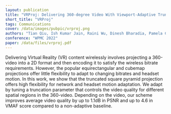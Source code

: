 ```yaml
---
layout: publication
title: "VRProj: Delivering 360-degree Video With Viewport-Adaptive Truncation"
short_title: "VRProj"
tags: Communications
cover: /data/images/pubpic/vrproj.png
authors: "Tian Qiu, Ish Kumar Jain, Raini Wu, Dinesh Bharadia, Pamela Cosman"
conference: "WPMC 2022"
paper: /data/files/vrproj.pdf
---
```


Delivering Virtual Reality (VR) content wirelessly involves projecting a 360-video into a 2D format and then encoding it to satisfy the wireless bitrate requirements. However, the popular equirectangular and cubemap projections offer little flexibility to adapt to changing bitrates and headset motion. In this work, we show that the truncated square pyramid projection offers high flexibility for network and headset motion adaptation. We adapt by tuning a truncation parameter that controls the video quality for different spatial regions in the 360-video. Depending on the video, our scheme improves average video quality by up to 1.1dB in PSNR and up to 4.6 in VMAF score compared to a non-adaptive baseline.